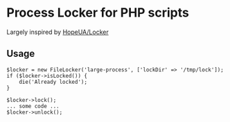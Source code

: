 # Process Locker for PHP scripts

Largely inspired by [HopeUA/Locker](https://github.com/HopeUA/locker)

## Usage
    $locker = new FileLocker('large-process', ['lockDir' => '/tmp/lock']);
    if ($locker->isLocked()) {
        die('Already locked');
    }

    $locker->lock();
    ... some code ...
    $locker->unlock();

